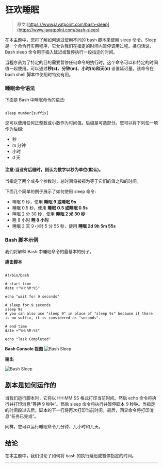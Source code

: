 # 狂欢睡眠

> 原文:[https://www.javatpoint.com/bash-sleep](https://www.javatpoint.com/bash-sleep)

在本主题中，您将了解如何通过使用不同的 bash 脚本来使用 sleep 命令。Sleep 是一个命令行实用程序，它允许我们在指定的时间内暂停调用过程。换句话说，Bash sleep 命令用于插入延迟或暂停执行一段指定的时间。

当程序员为了特定的目的需要暂停任何命令的执行时，这个命令可以和特定的时间值一起使用。可以通过**秒(s)、分钟(m)、小时(h)和天(d)** 设置延迟量。该命令在 bash shell 脚本中使用时特别有用。

### 睡眠命令语法

下面是 Bash 中睡眠命令的语法:

```

sleep number[suffix]

```

您可以使用任何正整数或小数作为时间值。后缀是可选部分。您可以将下列任一项作为后缀:

*   秒
*   m 分钟
*   小时
*   d 天

#### 注意:当没有后缀时，则认为数字以秒为单位(默认)。

当指定了两个或多个参数时，总时间将被视为等于它们的值之和的时间。

下面几个简单的例子展示了如何使用 sleep 命令:

*   睡眠 9 秒，使用
    **睡眠 9 或睡眠 9s**
*   睡眠 0.5 秒，使用
    **睡眠 0.5 或睡眠 0.5s**
*   睡眠 2 分 30 秒，使用
    **睡眠 2 米 30 秒**
*   睡 8 小时
    **睡 8 小时**
*   睡眠 2 天 9 小时 5 分 55 秒，使用
    **睡眠 2d 9h 5m 55s**

### Bash 脚本示例

我们将解释 Bash 中睡眠命令的最基本的例子。

**痛击脚本**

```

#!/bin/bash

# start time
date +"%H:%M:%S"

echo "wait for 9 seconds"

# sleep for 9 seconds
sleep 9s 
# you can also use "sleep 9" in place of "sleep 9s" because if there is no suffix, it is considered as "seconds".

# end time
date +"%H:%M:%S"

echo "Task Completed"

```

**Bash Console 视图** ![Bash Sleep](../Images/7d971bb740266d7d316fc157b1097784.png)

**输出**

![Bash Sleep](../Images/ce230bb5e751ff16202aa9af691764f4.png)

## 剧本是如何运作的

当我们运行脚本时，它将以 HH:MM:SS 格式打印当前时间。然后 echo 命令将执行并打印消息“等待 9 秒钟”。然后 sleep 命令将执行并暂停脚本 9 秒钟。当指定的时间段过去后，脚本的下一行将再次打印当前时间。最后，回显命令将打印消息“任务已完成”。

同样，您可以运行睡眠命令几分钟、几小时和几天。

## 结论

在本主题中，我们讨论了如何将 bash 的执行延迟或暂停指定的时间。

* * *
